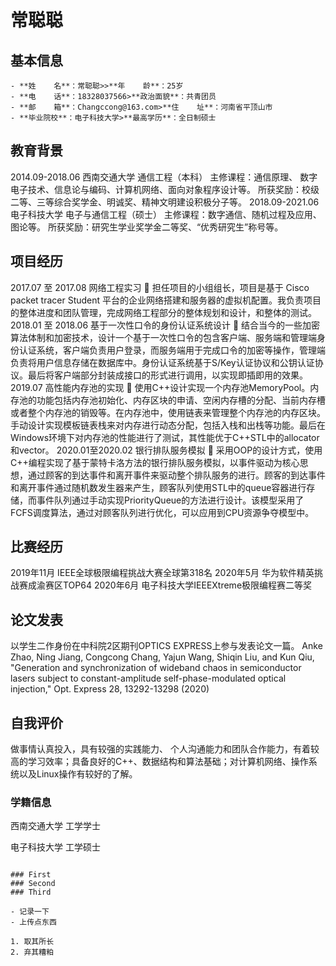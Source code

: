 # 常聪聪

## 基本信息
    - **姓    名**：常聪聪>>**年    龄**：25岁
    - **电    话**：18328037566>**政治面貌**：共青团员
    - **邮    箱**：Changccong@163.com>**住    址**：河南省平顶山市
    - **毕业院校**：电子科技大学>**最高学历**：全日制硕士

## 教育背景
2014.09-2018.06                     西南交通大学                     通信工程（本科）
主修课程：通信原理、 数字电子技术、信息论与编码、计算机网络、面向对象程序设计等。
所获奖励：校级二等、三等综合奖学金、明诚奖、精神文明建设积极分子等。
2018.09-2021.06                     电子科技大学                     电子与通信工程（硕士）
主修课程：数字通信、随机过程及应用、图论等。
所获奖励：研究生学业奖学金二等奖、“优秀研究生”称号等。

## 项目经历
2017.07 至 2017.08 网络工程实习
	担任项目的小组组长，项目是基于 Cisco packet tracer Student 平台的企业网络搭建和服务器的虚拟机配置。我负责项目的整体进度和团队管理，完成网络工程部分的整体规划和设计，和整体的测试。
2018.01 至 2018.06 基于一次性口令的身份认证系统设计
	结合当今的一些加密算法体制和加密技术，设计一个基于一次性口令的包含客户端、服务端和管理端身份认证系统，客户端负责用户登录，而服务端用于完成口令的加密等操作，管理端负责将用户信息存储在数据库中。身份认证系统基于S/Key认证协议和公钥认证协议。最后将客户端部分封装成接口的形式进行调用，以实现即插即用的效果。
2019.07	 高性能内存池的实现
	使用C++设计实现一个内存池MemoryPool。内存池的功能包括内存池初始化、内存区块的申请、空闲内存槽的分配、当前内存槽或者整个内存池的销毁等。在内存池中，使用链表来管理整个内存池的内存区块。手动设计实现模板链表栈来对内存进行动态分配，包括入栈和出栈等功能。最后在Windows环境下对内存池的性能进行了测试，其性能优于C++STL中的allocator和vector。
2020.01至2020.02 银行排队服务模拟
	采用OOP的设计方式，使用C++编程实现了基于蒙特卡洛方法的银行排队服务模拟，以事件驱动为核心思想，通过顾客的到达事件和离开事件来驱动整个排队服务的进行。顾客的到达事件和离开事件通过随机数发生器来产生，顾客队列使用STL中的queue容器进行存储，而事件队列通过手动实现PriorityQueue的方法进行设计。该模型采用了FCFS调度算法，通过对顾客队列进行优化，可以应用到CPU资源争夺模型中。

## 比赛经历
2019年11月		IEEE全球极限编程挑战大赛全球第318名
2020年5月			华为软件精英挑战赛成渝赛区TOP64
2020年6月			电子科技大学IEEEXtreme极限编程赛二等奖

## 论文发表
以学生二作身份在中科院2区期刊OPTICS EXPRESS上参与发表论文一篇。
Anke Zhao, Ning Jiang, Congcong Chang, Yajun Wang, Shiqin Liu, and Kun Qiu, "Generation and synchronization of wideband chaos in semiconductor lasers subject to constant-amplitude self-phase-modulated optical injection," Opt. Express 28, 13292-13298 (2020)

## 自我评价
做事情认真投入，具有较强的实践能力、 个人沟通能力和团队合作能力，有着较高的学习效率；具备良好的C++、数据结构和算法基础；对计算机网络、操作系统以及Linux操作有较好的了解。
### 学籍信息

西南交通大学 工学学士

电子科技大学 工学硕士

```其他信息

### First
### Second
### Third

- 记录一下
- 上传点东西

1. 取其所长
2. 弃其糟粕
